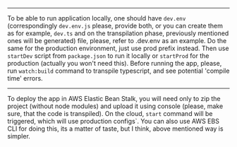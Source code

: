 ***
To be able to run application locally, one should have `dev.env` (correspondingly `dev.env.js` please, provide both, or you can create them as for example, `dev.ts` and on the transpilation phase, previously mentioned ones will be generated) file, please, refer to .dev.env as an example. Do the same
for the production environment, just use prod prefix instead. Then use `startDev` script from  `package.json` to run it locally
or `startProd` for the production (actually you won't need this). Before running the app, please, run `watch:build` command to transpile typescript, and see potential 'compile time' errors.
***
To deploy the app in AWS Elastic Bean Stalk, you will need only to zip the project (without node modules) and upload it using console (please, make sure, that the code is transpiled). On the cloud, `start` command will be triggered, which will use production configs`. You can also use AWS EBS CLI for doing this, its a matter of taste, but I think, above mentioned way is simpler.


